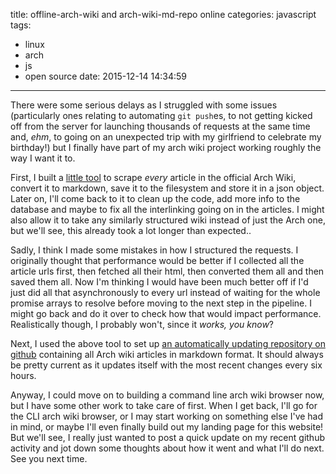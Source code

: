 title: offline-arch-wiki and arch-wiki-md-repo online
categories: javascript
tags:
  - linux
  - arch
  - js
  - open source
date: 2015-12-14 14:34:59
---

There were some serious delays as I struggled with some issues (particularly ones relating to automating `git push`es, to not getting kicked off from the server for launching thousands of requests at the same time and, _ehm_, to going on an unexpected trip with my girlfriend to celebrate my birthday!) but I finally have part of my arch wiki project working roughly the way I want it to.

First, I built a [little tool](https://github.com/greg-js/offline-arch-wiki) to scrape _every_ article in the official Arch Wiki, convert it to markdown, save it to the filesystem and store it in a json object. Later on, I'll come back to it to clean up the code, add more info to the database and maybe to fix all the interlinking going on in the articles. I might also allow it to take any similarly structured wiki instead of just the Arch one, but we'll see, this already took a lot longer than expected..

Sadly, I think I made some mistakes in how I structured the requests. I originally thought that performance would be better if I collected all the article urls first, then fetched all their html, then converted them all and then saved them all. Now I'm thinking I would have been much better off if I'd just did all that asynchronously to every url instead of waiting for the whole promise arrays to resolve before moving to the next step in the pipeline. I might go back and do it over to check how that would impact performance. Realistically though, I probably won't, since it _works, you know_?

Next, I used the above tool to set up [an automatically updating repository on github](https://github.com/greg-js/arch-wiki-md-repo) containing all Arch wiki articles in markdown format. It should always be pretty current as it updates itself with the most recent changes every six hours.

Anyway, I could move on to building a command line arch wiki browser now, but I have some other work to take care of first. When I get back, I'll go for the CLI arch wiki browser, or I may start working on something else I've had in mind, or maybe I'll even finally build out my landing page for this website! But we'll see, I really just wanted to post a quick update on my recent github activity and jot down some thoughts about how it went and what I'll do next. See you next time.
